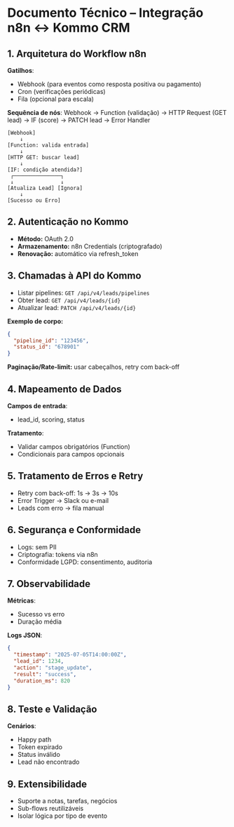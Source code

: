 # Documento Técnico – Integração n8n ↔ Kommo CRM

## 1. Arquitetura do Workflow n8n

**Gatilhos**:
- Webhook (para eventos como resposta positiva ou pagamento)
- Cron (verificações periódicas)
- Fila (opcional para escala)

**Sequência de nós**:
Webhook → Function (validação) → HTTP Request (GET lead) → IF (score) → PATCH lead → Error Handler

```
[Webhook]
    ↓
[Function: valida entrada]
    ↓
[HTTP GET: buscar lead]
    ↓
[IF: condição atendida?]
 ┌───────────────┐
 ↓               ↓
[Atualiza Lead] [Ignora]
    ↓
[Sucesso ou Erro]
```

## 2. Autenticação no Kommo

- **Método:** OAuth 2.0
- **Armazenamento:** n8n Credentials (criptografado)
- **Renovação:** automático via refresh_token

## 3. Chamadas à API do Kommo

- Listar pipelines: `GET /api/v4/leads/pipelines`
- Obter lead: `GET /api/v4/leads/{id}`
- Atualizar lead: `PATCH /api/v4/leads/{id}`

**Exemplo de corpo:**
```json
{
  "pipeline_id": "123456",
  "status_id": "678901"
}
```

**Paginação/Rate-limit:** usar cabeçalhos, retry com back-off

## 4. Mapeamento de Dados

**Campos de entrada**:
- lead_id, scoring, status

**Tratamento**:
- Validar campos obrigatórios (Function)
- Condicionais para campos opcionais

## 5. Tratamento de Erros e Retry

- Retry com back-off: 1s → 3s → 10s
- Error Trigger → Slack ou e-mail
- Leads com erro → fila manual

## 6. Segurança e Conformidade

- Logs: sem PII
- Criptografia: tokens via n8n
- Conformidade LGPD: consentimento, auditoria

## 7. Observabilidade

**Métricas**:
- Sucesso vs erro
- Duração média

**Logs JSON**:
```json
{
  "timestamp": "2025-07-05T14:00:00Z",
  "lead_id": 1234,
  "action": "stage_update",
  "result": "success",
  "duration_ms": 820
}
```

## 8. Teste e Validação

**Cenários**:
- Happy path
- Token expirado
- Status inválido
- Lead não encontrado

## 9. Extensibilidade

- Suporte a notas, tarefas, negócios
- Sub-flows reutilizáveis
- Isolar lógica por tipo de evento
